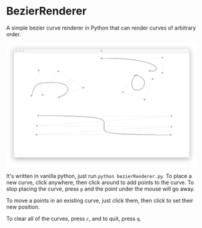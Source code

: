 # BezierRenderer
A simple bezier curve renderer in Python that can render curves of arbitrary order.

![Screenshot](https://raw.githubusercontent.com/boztalay/BezierRenderer/master/curvy.png)

It's written in vanilla python, just run `python bezierRenderer.py`. To place a new curve, click anywhere, then click around to add points to the curve. To stop placing the curve, press `p` and the point under the mouse will go away.

To move a points in an existing curve, just click them, then click to set their new position.

To clear all of the curves, press `c`, and to quit, press `q`.
